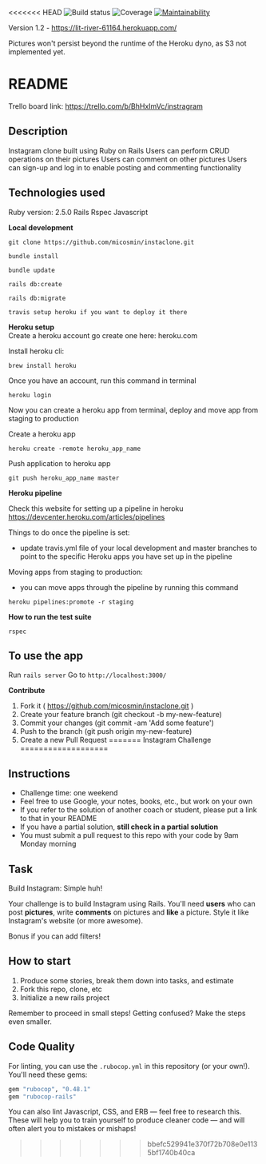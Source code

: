 <<<<<<< HEAD
![Build status](https://travis-ci.org/micosmin/instaclone.svg?branch=master)
![Coverage](https://github.com/micosmin/instaclone/blob/development/badge.svg)
[![Maintainability](https://api.codeclimate.com/v1/badges/33b079577460f3ad758b/maintainability)](https://codeclimate.com/github/micosmin/instaclone/maintainability)

Version 1.2 - https://lit-river-61164.herokuapp.com/

Pictures won't persist beyond the runtime of the Heroku dyno, as S3 not implemented yet.

# README

Trello board link: https://trello.com/b/BhHxImVc/instragram

## Description

Instagram clone built using Ruby on Rails
Users can perform CRUD operations on their pictures
Users can comment on other pictures
Users can sign-up and log in to enable posting and commenting functionality

## Technologies used

Ruby version: 2.5.0
Rails
Rspec
Javascript

**Local development**

```
git clone https://github.com/micosmin/instaclone.git

bundle install

bundle update

rails db:create

rails db:migrate

travis setup heroku if you want to deploy it there
```

**Heroku setup**  
Create a heroku account go create one here: heroku.com

Install heroku cli:

`brew install heroku`

Once you have an account, run this command in terminal

`heroku login`

Now you can create a heroku app from terminal, deploy and move app from staging to production

Create a heroku app

`heroku create -remote heroku_app_name`

Push application to heroku app

`git push heroku_app_name master`

**Heroku pipeline**

Check this website for setting up a pipeline in heroku
https://devcenter.heroku.com/articles/pipelines

Things to do once the pipeline is set:

- update travis.yml file of your local development and master branches to point to the specific Heroku apps you have set up in the pipeline

Moving apps from staging to production:

- you can move apps through the pipeline by running this command

`heroku pipelines:promote -r staging`

**How to run the test suite**

`rspec`

## To use the app

Run `rails server`
Go to `http://localhost:3000/`

**Contribute**

1. Fork it ( https://github.com/micosmin/instaclone.git )
2. Create your feature branch (git checkout -b my-new-feature)
3. Commit your changes (git commit -am 'Add some feature')
4. Push to the branch (git push origin my-new-feature)
5. Create a new Pull Request
=======
Instagram Challenge
===================

## Instructions

* Challenge time: one weekend
* Feel free to use Google, your notes, books, etc., but work on your own
* If you refer to the solution of another coach or student, please put a link to that in your README
* If you have a partial solution, **still check in a partial solution**
* You must submit a pull request to this repo with your code by 9am Monday morning

## Task

Build Instagram: Simple huh!

Your challenge is to build Instagram using Rails. You'll need **users** who can post **pictures**, write **comments** on pictures and **like** a picture. Style it like Instagram's website (or more awesome).

Bonus if you can add filters!

## How to start

1. Produce some stories, break them down into tasks, and estimate
2. Fork this repo, clone, etc
3. Initialize a new rails project

Remember to proceed in small steps! Getting confused? Make the steps even smaller.

## Code Quality

For linting, you can use the `.rubocop.yml` in this repository (or your own!).
You'll need these gems:

```ruby
gem "rubocop", "0.48.1"
gem "rubocop-rails"
```

You can also lint Javascript, CSS, and ERB — feel free to research this. These
will help you to train yourself to produce cleaner code — and will often alert
you to mistakes or mishaps!
>>>>>>> bbefc529941e370f72b708e0e1135bf1740b40ca
